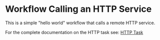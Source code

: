# Workflow Calling an HTTP Service

This is a simple "hello world" workflow that calls a remote HTTP service.

For the complete documentation on the HTTP task see: [HTTP Task](https://orkes.io/content/docs/reference-docs/system-tasks/http-task)
